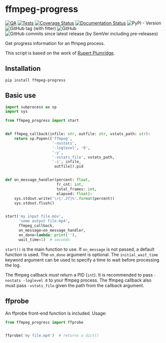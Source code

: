 # ffmpeg-progress

[![QA](https://github.com/Tatsh/ffmpeg-progress/actions/workflows/qa.yml/badge.svg)](https://github.com/Tatsh/ffmpeg-progress/actions/workflows/qa.yml)
[![Tests](https://github.com/Tatsh/ffmpeg-progress/actions/workflows/tests.yml/badge.svg)](https://github.com/Tatsh/ffmpeg-progress/actions/workflows/tests.yml)
[![Coverage Status](https://coveralls.io/repos/github/Tatsh/ffmpeg-progress/badge.svg?branch=master)](https://coveralls.io/github/Tatsh/ffmpeg-progress?branch=master)
[![Documentation Status](https://readthedocs.org/projects/ffmpeg-progress/badge/?version=latest)](https://ffmpeg-progress.readthedocs.io/en/latest/?badge=latest)
![PyPI - Version](https://img.shields.io/pypi/v/ffmpeg-progress)
![GitHub tag (with filter)](https://img.shields.io/github/v/tag/Tatsh/ffmpeg-progress)
![GitHub](https://img.shields.io/github/license/Tatsh/ffmpeg-progress)
![GitHub commits since latest release (by SemVer including pre-releases)](https://img.shields.io/github/commits-since/Tatsh/ffmpeg-progress/v0.0.1/master)

Get progress information for an ffmpeg process.

This script is based on the work of [Rupert Plumridge](https://gist.github.com/pruperting/397509/1068d4ced44ded986d0f52ddb4253cfee40921a7).

## Installation

```shell
pip install ffmpeg-progress
```

## Basic use

```python
import subprocess as sp
import sys

from ffmpeg_progress import start


def ffmpeg_callback(infile: str, outfile: str, vstats_path: str):
    return sp.Popen(['ffmpeg',
                     '-nostats',
                     '-loglevel', '0',
                     '-y',
                     '-vstats_file', vstats_path,
                     '-i', infile,
                      outfile]).pid


def on_message_handler(percent: float,
                       fr_cnt: int,
                       total_frames: int,
                       elapsed: float):
    sys.stdout.write('\r{:.2f}%'.format(percent))
    sys.stdout.flush()


start('my input file.mov',
      'some output file.mp4',
      ffmpeg_callback,
      on_message=on_message_handler,
      on_done=lambda: print(''),
      wait_time=1)  # seconds
```

`start()` is the main function to use. If `on_message` is not passed, a default function is used.
The `on_done` argument is optional. The `initial_wait_time` keyword argument can be used to specify
a time to wait before processing the log.

The ffmpeg callback _must_ return a PID (`int`). It is recommended to pass `-nostats -loglevel 0`
to your ffmpeg process. The ffmpeg callback also must pass `-vstats_file` given the path from the
callback argument.

## ffprobe

An ffprobe front-end function is included. Usage:

```python
from ffmpeg_progress import ffprobe


ffprobe('my file.mp4')  # returns a dict()
```
